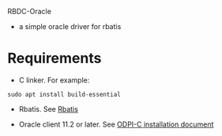 RBDC-Oracle

* a simple oracle driver for rbatis


# Requirements
- C linker. For example:
```
sudo apt install build-essential
```

- Rbatis. See [Rbatis](https://github.com/rbatis/rbatis)

- Oracle client 11.2 or later. See [ODPI-C installation document](https://oracle.github.io/odpi/doc/installation.html)